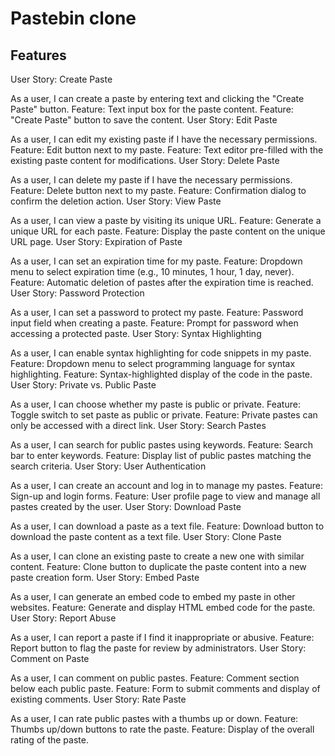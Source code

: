 # Pastebin clone

## Features

User Story: Create Paste

As a user, I can create a paste by entering text and clicking the "Create Paste" button.
Feature: Text input box for the paste content.
Feature: "Create Paste" button to save the content.
User Story: Edit Paste

As a user, I can edit my existing paste if I have the necessary permissions.
Feature: Edit button next to my paste.
Feature: Text editor pre-filled with the existing paste content for modifications.
User Story: Delete Paste

As a user, I can delete my paste if I have the necessary permissions.
Feature: Delete button next to my paste.
Feature: Confirmation dialog to confirm the deletion action.
User Story: View Paste

As a user, I can view a paste by visiting its unique URL.
Feature: Generate a unique URL for each paste.
Feature: Display the paste content on the unique URL page.
User Story: Expiration of Paste

As a user, I can set an expiration time for my paste.
Feature: Dropdown menu to select expiration time (e.g., 10 minutes, 1 hour, 1 day, never).
Feature: Automatic deletion of pastes after the expiration time is reached.
User Story: Password Protection

As a user, I can set a password to protect my paste.
Feature: Password input field when creating a paste.
Feature: Prompt for password when accessing a protected paste.
User Story: Syntax Highlighting

As a user, I can enable syntax highlighting for code snippets in my paste.
Feature: Dropdown menu to select programming language for syntax highlighting.
Feature: Syntax-highlighted display of the code in the paste.
User Story: Private vs. Public Paste

As a user, I can choose whether my paste is public or private.
Feature: Toggle switch to set paste as public or private.
Feature: Private pastes can only be accessed with a direct link.
User Story: Search Pastes

As a user, I can search for public pastes using keywords.
Feature: Search bar to enter keywords.
Feature: Display list of public pastes matching the search criteria.
User Story: User Authentication

As a user, I can create an account and log in to manage my pastes.
Feature: Sign-up and login forms.
Feature: User profile page to view and manage all pastes created by the user.
User Story: Download Paste

As a user, I can download a paste as a text file.
Feature: Download button to download the paste content as a text file.
User Story: Clone Paste

As a user, I can clone an existing paste to create a new one with similar content.
Feature: Clone button to duplicate the paste content into a new paste creation form.
User Story: Embed Paste

As a user, I can generate an embed code to embed my paste in other websites.
Feature: Generate and display HTML embed code for the paste.
User Story: Report Abuse

As a user, I can report a paste if I find it inappropriate or abusive.
Feature: Report button to flag the paste for review by administrators.
User Story: Comment on Paste

As a user, I can comment on public pastes.
Feature: Comment section below each public paste.
Feature: Form to submit comments and display of existing comments.
User Story: Rate Paste

As a user, I can rate public pastes with a thumbs up or down.
Feature: Thumbs up/down buttons to rate the paste.
Feature: Display of the overall rating of the paste.